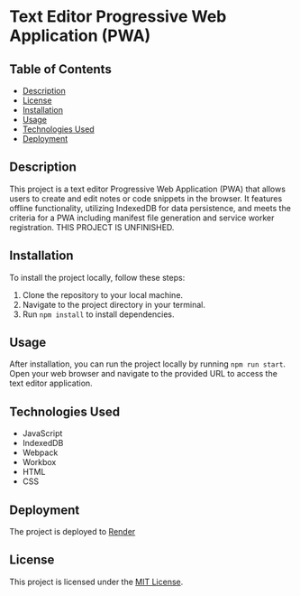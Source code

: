 # Text Editor Progressive Web Application (PWA)

## Table of Contents
- [Description](#description)
- [License](#license)
- [Installation](#installation)
- [Usage](#usage)
- [Technologies Used](#technologies-used)
- [Deployment](#deployment)

## Description

This project is a text editor Progressive Web Application (PWA) that allows users to create and edit notes or code snippets in the browser. It features offline functionality, utilizing IndexedDB for data persistence, and meets the criteria for a PWA including manifest file generation and service worker registration. THIS PROJECT IS UNFINISHED.

## Installation

To install the project locally, follow these steps:

1. Clone the repository to your local machine.
2. Navigate to the project directory in your terminal.
3. Run `npm install` to install dependencies.

## Usage

After installation, you can run the project locally by running `npm run start`. Open your web browser and navigate to the provided URL to access the text editor application.

## Technologies Used

- JavaScript
- IndexedDB
- Webpack
- Workbox
- HTML
- CSS

## Deployment

The project is deployed to [Render](https://render.com/)

## License

This project is licensed under the [MIT License](https://opensource.org/licenses/MIT).
